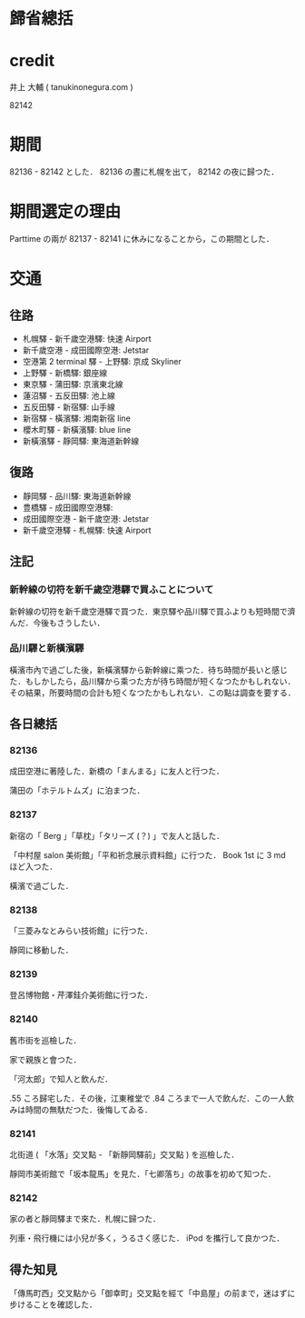 歸省總括
===
# credit

井上 大輔 ( tanukinonegura.com )

82142

# 期間

82136 - 82142 とした． 82136 の晝に札幌を出て， 82142 の夜に歸つた．

# 期間選定の理由

Parttime の兩が 82137 - 82141 に休みになることから，この期間とした．

# 交通

## 往路

- 札幌驛 - 新千歲空港驛: 快速 Airport
- 新千歲空港 - 成田國際空港: Jetstar
- 空港第 2 terminal 驛 - 上野驛: 京成 Skyliner
- 上野驛 - 新橋驛: 銀座線
- 東京驛 - 蒲田驛: 京濱東北線
- 蓮沼驛 - 五反田驛: 池上線
- 五反田驛 - 新宿驛: 山手線
- 新宿驛 - 橫濱驛: 湘南新宿 line
- 櫻木町驛 - 新橫濱驛: blue line
- 新橫濱驛 - 靜岡驛: 東海道新幹線

## 復路

- 靜岡驛 - 品川驛: 東海道新幹線
- 豊橋驛 - 成田國際空港驛: 
- 成田國際空港 - 新千歲空港: Jetstar
- 新千歲空港驛 - 札幌驛: 快速 Airport

## 注記

### 新幹線の切符を新千歲空港驛で買ふことについて

新幹線の切符を新千歲空港驛で買つた．東京驛や品川驛で買ふよりも短時間で濟んだ．今後もさうしたい．

### 品川驛と新橫濱驛

橫濱市內で過ごした後，新橫濱驛から新幹線に乘つた．待ち時間が長いと感じた．もしかしたら，品川驛から乘つた方が待ち時間が短くなつたかもしれない．その結果，所要時間の合計も短くなつたかもしれない．この點は調查を要する．

## 各日總括

### 82136

成田空港に著陸した．新橋の「まんまる」に友人と行つた．

蒲田の「ホテルトムズ」に泊まつた．

### 82137

新宿の「 Berg 」「草枕」「タリーズ (？) 」で友人と話した．

「中村屋 salon 美術館」「平和祈念展示資料館」に行つた． Book 1st に 3 md ほど入つた．

橫濱で過ごした．

### 82138

「三菱みなとみらい技術館」に行つた．

靜岡に移動した．

### 82139

登呂博物館・芹澤銈介美術館に行つた．

### 82140

舊市街を巡檢した．

家で親族と會つた．

「河太郎」で知人と飲んだ．

.55 ころ歸宅した．その後，江東稚堂で .84 ころまで一人で飲んだ．この一人飲みは時間の無馱だつた．後悔してゐる．

### 82141

北街道 ( 「水落」交叉點 - 「新靜岡驛前」交叉點 ) を巡檢した．

靜岡市美術館で「坂本龍馬」を見た．「七卿落ち」の故事を初めて知つた．

### 82142

家の者と靜岡驛まで來た．札幌に歸つた．

列車・飛行機には小兒が多く，うるさく感じた． iPod を攜行して良かつた．

## 得た知見

「傳馬町西」交叉點から「御幸町」交叉點を經て「中島屋」の前まで，迷はずに步けることを確認した．
